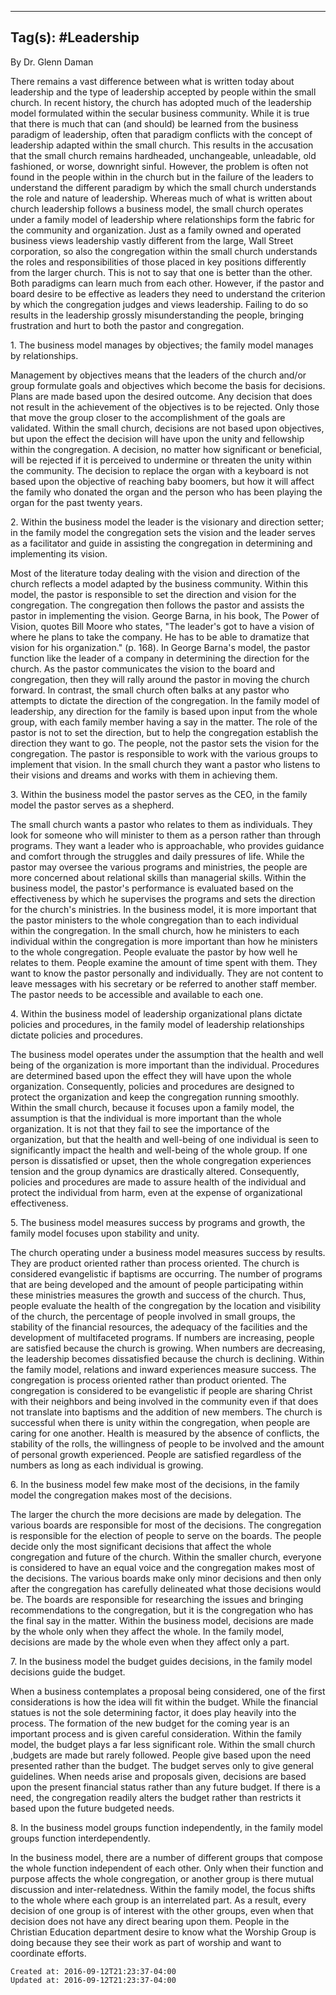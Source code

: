 
---
Tag(s): #Leadership
---

By Dr. Glenn Daman

There remains a vast difference between what is written today about leadership and the type of leadership accepted by people within the small church. In recent history, the church has adopted much of the leadership model formulated within the secular business community. While it is true that there is much that can (and should) be learned from the business paradigm of leadership, often that paradigm conflicts with the concept of leadership adapted within the small church. This results in the accusation that the small church remains hardheaded, unchangeable, unleadable, old fashioned, or worse, downright sinful. However, the problem is often not found in the people within in the church but in the failure of the leaders to understand the different paradigm by which the small church understands the role and nature of leadership. Whereas much of what is written about church leadership follows a business model, the small church operates under a family model of leadership where relationships form the fabric for the community and organization. Just as a family owned and operated business views leadership vastly different from the large, Wall Street corporation, so also the congregation within the small church understands the roles and responsibilities of those placed in key positions differently from the larger church. This is not to say that one is better than the other. Both paradigms can learn much from each other. However, if the pastor and board desire to be effective as leaders they need to understand the criterion by which the congregation judges and views leadership. Failing to do so results in the leadership grossly misunderstanding the people, bringing frustration and hurt to both the pastor and congregation.

1\. The business model manages by objectives; the family model manages by relationships.

Management by objectives means that the leaders of the church and/or group formulate goals and objectives which become the basis for decisions. Plans are made based upon the desired outcome. Any decision that does not result in the achievement of the objectives is to be rejected. Only those that move the group closer to the accomplishment of the goals are validated. Within the small church, decisions are not based upon objectives, but upon the effect the decision will have upon the unity and fellowship within the congregation. A decision, no matter how significant or beneficial, will be rejected if it is perceived to undermine or threaten the unity within the community. The decision to replace the organ with a keyboard is not based upon the objective of reaching baby boomers, but how it will affect the family who donated the organ and the person who has been playing the organ for the past twenty years.

2\. Within the business model the leader is the visionary and direction setter; in the family model the congregation sets the vision and the leader serves as a facilitator and guide in assisting the congregation in determining and implementing its vision.

Most of the literature today dealing with the vision and direction of the church reflects a model adapted by the business community. Within this model, the pastor is responsible to set the direction and vision for the congregation. The congregation then follows the pastor and assists the pastor in implementing the vision. George Barna, in his book, The Power of Vision, quotes Bill Moore who states, "The leader's got to have a vision of where he plans to take the company. He has to be able to dramatize that vision for his organization." (p. 168). In George Barna's model, the pastor function like the leader of a company in determining the direction for the church. As the pastor communicates the vision to the board and congregation, then they will rally around the pastor in moving the church forward. In contrast, the small church often balks at any pastor who attempts to dictate the direction of the congregation. In the family model of leadership, any direction for the family is based upon input from the whole group, with each family member having a say in the matter. The role of the pastor is not to set the direction, but to help the congregation establish the direction they want to go. The people, not the pastor sets the vision for the congregation. The pastor is responsible to work with the various groups to implement that vision. In the small church they want a pastor who listens to their visions and dreams and works with them in achieving them.

3\. Within the business model the pastor serves as the CEO, in the family model the pastor serves as a shepherd.

The small church wants a pastor who relates to them as individuals. They look for someone who will minister to them as a person rather than through programs. They want a leader who is approachable, who provides guidance and comfort through the struggles and daily pressures of life. While the pastor may oversee the various programs and ministries, the people are more concerned about relational skills than managerial skills. Within the business model, the pastor's performance is evaluated based on the effectiveness by which he supervises the programs and sets the direction for the church's ministries. In the business model, it is more important that the pastor ministers to the whole congregation than to each individual within the congregation. In the small church, how he ministers to each individual within the congregation is more important than how he ministers to the whole congregation. People evaluate the pastor by how well he relates to them. People examine the amount of time spent with them. They want to know the pastor personally and individually. They are not content to leave messages with his secretary or be referred to another staff member. The pastor needs to be accessible and available to each one.

4\. Within the business model of leadership organizational plans dictate policies and procedures, in the family model of leadership relationships dictate policies and procedures.

The business model operates under the assumption that the health and well being of the organization is more important than the individual. Procedures are determined based upon the effect they will have upon the whole organization. Consequently, policies and procedures are designed to protect the organization and keep the congregation running smoothly. Within the small church, because it focuses upon a family model, the assumption is that the individual is more important than the whole organization. It is not that they fail to see the importance of the organization, but that the health and well-being of one individual is seen to significantly impact the health and well-being of the whole group. If one person is dissatisfied or upset, then the whole congregation experiences tension and the group dynamics are drastically altered. Consequently, policies and procedures are made to assure health of the individual and protect the individual from harm, even at the expense of organizational effectiveness.

5\. The business model measures success by programs and growth, the family model focuses upon stability and unity.

The church operating under a business model measures success by results. They are product oriented rather than process oriented. The church is considered evangelistic if baptisms are occurring. The number of programs that are being developed and the amount of people participating within these ministries measures the growth and success of the church. Thus, people evaluate the health of the congregation by the location and visibility of the church, the percentage of people involved in small groups, the stability of the financial resources, the adequacy of the facilities and the development of multifaceted programs. If numbers are increasing, people are satisfied because the church is growing. When numbers are decreasing, the leadership becomes dissatisfied because the church is declining. Within the family model, relations and inward experiences measure success. The congregation is process oriented rather than product oriented. The congregation is considered to be evangelistic if people are sharing Christ with their neighbors and being involved in the community even if that does not translate into baptisms and the addition of new members. The church is successful when there is unity within the congregation, when people are caring for one another. Health is measured by the absence of conflicts, the stability of the rolls, the willingness of people to be involved and the amount of personal growth experienced. People are satisfied regardless of the numbers as long as each individual is growing.

6\. In the business model few make most of the decisions, in the family model the congregation makes most of the decisions.

The larger the church the more decisions are made by delegation. The various boards are responsible for most of the decisions. The congregation is responsible for the election of people to serve on the boards. The people decide only the most significant decisions that affect the whole congregation and future of the church. Within the smaller church, everyone is considered to have an equal voice and the congregation makes most of the decisions. The various boards make only minor decisions and then only after the congregation has carefully delineated what those decisions would be. The boards are responsible for researching the issues and bringing recommendations to the congregation, but it is the congregation who has the final say in the matter. Within the business model, decisions are made by the whole only when they affect the whole. In the family model, decisions are made by the whole even when they affect only a part.

7\. In the business model the budget guides decisions, in the family model decisions guide the budget.

When a business contemplates a proposal being considered, one of the first considerations is how the idea will fit within the budget. While the financial statues is not the sole determining factor, it does play heavily into the process. The formation of the new budget for the coming year is an important process and is given careful consideration. Within the family model, the budget plays a far less significant role. Within the small church ,budgets are made but rarely followed. People give based upon the need presented rather than the budget. The budget serves only to give general guidelines. When needs arise and proposals given, decisions are based upon the present financial status rather than any future budget. If there is a need, the congregation readily alters the budget rather than restricts it based upon the future budgeted needs.

8\. In the business model groups function independently, in the family model groups function interdependently.

In the business model, there are a number of different groups that compose the whole function independent of each other. Only when their function and purpose affects the whole congregation, or another group is there mutual discussion and inter-relatedness. Within the family model, the focus shifts to the whole where each group is an interrelated part. As a result, every decision of one group is of interest with the other groups, even when that decision does not have any direct bearing upon them. People in the Christian Education department desire to know what the Worship Group is doing because they see their work as part of worship and want to coordinate efforts.

    Created at: 2016-09-12T21:23:37-04:00
    Updated at: 2016-09-12T21:23:37-04:00

